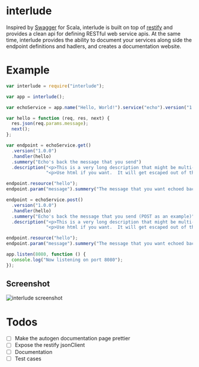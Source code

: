 interlude
=========

Inspired by [Swagger](https://github.com/wordnik/swagger-core/) for
Scala, interlude is built on top of
[restify](https://github.com/mcavage/node-restify) and
provides a clean api for defining RESTful web service apis.  At the same 
time, interlude provides the ability to document your services along side
the endpoint definitions and hadlers, and creates a documentation
website.

Example
=======

```javascript
var interlude = require("interlude");

var app = interlude();

var echoService = app.name("Hello, World!").service("echo").version("1.0.0");

var hello = function (req, res, next) {
  res.json(req.params.message);
  next();
};

var endpoint = echoService.get()
  .version("1.0.0")
  .handler(hello)
  .summery("Echo's back the message that you send")
  .description("<p>This is a very long description that might be multi-lined.</p>" +
               "<p>Use html if you want.  It will get escaped out of the summery</p>");

endpoint.resource("hello");
endpoint.param("message").summery("The message that you want echoed back");

endpoint = echoService.post()
  .version("1.0.0")
  .handler(hello)
  .summery("Echo's back the message that you send (POST as an example)")
  .description("<p>This is a very long description that might be multi-lined.</p>" +
               "<p>Use html if you want.  It will get escaped out of the summery</p>");

endpoint.resource("hello");
endpoint.param("message").summery("The message that you want echoed back");

app.listen(8080, function () {
  console.log("Now listening on port 8080");
});
```

Screenshot
----------

![interlude
screenshot](https://raw.github.com/Echo3ToEcho7/interlude/master/screenshot.png)

Todos
=====

- [ ] Make the autogen documentation page prettier
- [ ] Expose the restify jsonClient
- [ ] Documentation
- [ ] Test cases
